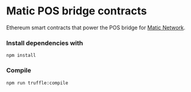 # Matic POS bridge contracts

Ethereum smart contracts that power the POS bridge for [Matic Network](https://matic.network).

### Install dependencies with

```
npm install
```

### Compile
```
npm run truffle:compile
```
